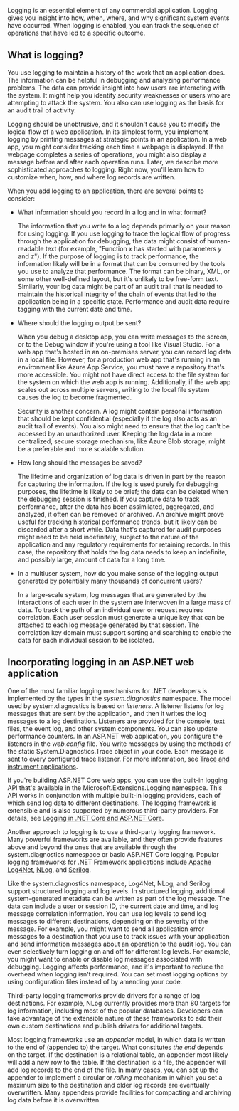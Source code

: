 Logging is an essential element of any commercial application. Logging gives you insight into how, when, where, and why significant system events have occurred. When logging is enabled, you can track the sequence of operations that have led to a specific outcome.

## What is logging?

You use logging to maintain a history of the work that an application does. The information can be helpful in debugging and analyzing performance problems. The data can provide insight into how users are interacting with the system. It might help you identify security weaknesses or users who are attempting to attack the system. You also can use logging as the basis for an audit trail of activity.

Logging should be unobtrusive, and it shouldn't cause you to modify the logical flow of a web application. In its simplest form, you implement logging by printing messages at strategic points in an application. In a web app, you might consider tracking each time a webpage is displayed. If the webpage completes a series of operations, you might also display a message before and after each operation runs. Later, we describe more sophisticated approaches to logging. Right now, you'll learn how to customize when, how, and where log records are written.

When you add logging to an application, there are several points to consider:

- What information should you record in a log and in what format? 
  
  The information that you write to a log depends primarily on your reason for using logging. If you use logging to trace the logical flow of progress through the application for debugging, the data might consist of human-readable text (for example, "Function *x* has started with parameters *y* and *z*"). If the purpose of logging is to track performance, the information likely will be in a format that can be consumed by the tools you use to analyze that performance. The format can be binary, XML, or some other well-defined layout, but it's unlikely to be free-form text. Similarly, your log data might be part of an audit trail that is needed to maintain the historical integrity of the chain of events that led to the application being in a specific state. Performance and audit data require tagging with the current date and time.

- Where should the logging output be sent? 

  When you debug a desktop app, you can write messages to the screen, or to the Debug window if you're using a tool like Visual Studio. For a web app that's hosted in an on-premises server, you can record log data in a local file. However, for a production web app that's running in an environment like Azure App Service, you must have a repository that's more accessible. You might not have direct access to the file system for the system on which the web app is running. Additionally, if the web app scales out across multiple servers, writing to the local file system causes the log to become fragmented. 
  
  Security is another concern. A log might contain personal information that should be kept confidential (especially if the log also acts as an audit trail of events). You also might need to ensure that the log can't be accessed by an unauthorized user. Keeping the log data in a more centralized, secure storage mechanism, like Azure Blob storage, might be a preferable and more scalable solution.

- How long should the messages be saved?

  The lifetime and organization of log data is driven in part by the reason for capturing the information. If the log is used purely for debugging purposes, the lifetime is likely to be brief; the data can be deleted when the debugging session is finished. If you capture data to track performance, after the data has been assimilated, aggregated, and analyzed, it often can be removed or archived. An archive might prove useful for tracking historical performance trends, but it likely can be discarded after a short while. Data that's captured for audit purposes might need to be held indefinitely, subject to the nature of the application and any regulatory requirements for retaining records. In this case, the repository that holds the log data needs to keep an indefinite, and possibly large, amount of data for a long time.

- In a multiuser system, how do you make sense of the logging output generated by potentially many thousands of concurrent users?

  In a large-scale system, log messages that are generated by the interactions of each user in the system are interwoven in a large mass of data. To track the path of an individual user or request requires correlation. Each user session must generate a unique key that can be attached to each log message generated by that session. The correlation key domain must support sorting and searching to enable the data for each individual session to be isolated. 

## Incorporating logging in an ASP.NET web application

One of the most familiar logging mechanisms for .NET developers is implemented by the types in the *system.diagnostics* namespace. The model used by system.diagnostics is based on *listeners*. A listener listens for log messages that are sent by the application, and then it writes the log messages to a log destination. Listeners are provided for the console, text files, the event log, and other system components. You can also update performance counters. In an ASP.NET web application, you configure the listeners in the *web.config* file. You write messages by using the methods of the static System.Diagnostics.Trace object in your code. Each message is sent to every configured trace listener. For more information, see [Trace and instrument applications](https://docs.microsoft.com/dotnet/framework/debug-trace-profile/tracing-and-instrumenting-applications).

If you're building ASP.NET Core web apps, you can use the built-in logging API that's available in the Microsoft.Extensions.Logging namespace. This API works in conjunction with multiple built-in logging providers, each of which send log data to different destinations. The logging framework is extensible and is also supported by numerous third-party providers. For details, see [Logging in .NET Core and ASP.NET Core](https://docs.microsoft.com/aspnet/core/fundamentals/logging/).

Another approach to logging is to use a third-party logging framework. Many powerful frameworks are available, and they often provide features above and beyond the ones that are available through the system.diagnostics namespace or basic ASP.NET Core logging. Popular logging frameworks for .NET Framework applications include [Apache Log4Net](https://logging.apache.org/log4net/), [NLog](https://nlog-project.org/), and [Serilog](https://serilog.net/). 

Like the system.diagnostics namespace, Log4Net, NLog, and Serilog support structured logging and log levels. In structured logging, additional system-generated metadata can be written as part of the log message. The data can include a user or session ID, the current date and time, and log message correlation information. You can use log levels to send log messages to different destinations, depending on the severity of the message. For example, you might want to send all application error messages to a destination that you use to track issues with your application and send information messages about an operation to the audit log. You can even selectively turn logging on and off for different log levels. For example, you might want to enable or disable log messages associated with debugging. Logging affects performance, and it's important to reduce the overhead when logging isn't required. You can set most logging options by using configuration files instead of by amending your code.

Third-party logging frameworks provide drivers for a range of log destinations. For example, NLog currently provides more than 80 targets for log information, including most of the popular databases. Developers can take advantage of the extensible nature of these frameworks to add their own custom destinations and publish drivers for additional targets.

Most logging frameworks use an *appender* model, in which data is written to the end of (appended to) the target. What constitutes *the end* depends on the target. If the destination is a relational table, an appender most likely will add a new row to the table. If the destination is a file, the appender will add log records to the end of the file. In many cases, you can set up the appender to implement a circular or *rolling* mechanism in which you set a maximum size to the destination and older log records are eventually overwritten. Many appenders provide facilities for compacting and archiving log data before it is overwritten.
